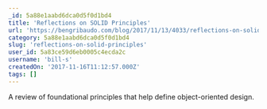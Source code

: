 ```yaml
---
_id: 5a88e1aabd6dca0d5f0d1bd4
title: 'Reflections on SOLID Principles'
url: 'https://bengribaudo.com/blog/2017/11/13/4033/reflections-on-solid-principles'
category: 5a88e1aabd6dca0d5f0d1bd4
slug: 'reflections-on-solid-principles'
user_id: 5a83ce59d6eb0005c4ecda2c
username: 'bill-s'
createdOn: '2017-11-16T11:12:57.000Z'
tags: []
---
```


A review of foundational principles that help define object-oriented design.
